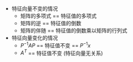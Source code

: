 

- 特征向量不变的情况
	- 矩阵的多项式 == 特征值的多项式
	- 矩阵的逆 == 特征值的倒数
	- 矩阵的伴随 == 特征值的倒数乘以矩阵的行列式
- 特征向量变化的情况
	- $P^{-1}AP$  == 特征值不变 == $P^{-1}x$
	- $A^T$ == 特征值不变 (特征向量无关系)



